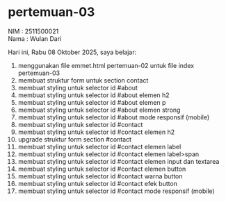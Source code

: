 # pertemuan-03

NIM : 2511500021 <br>
Nama : Wulan Dari <br>

Hari ini, Rabu 08 Oktober 2025, saya belajar:
<ol>
<li>menggunakan file emmet.html pertemuan-02 untuk file index pertemuan-03</li>
<li>membuat struktur form untuk section contact</li>
<li>membuat styling untuk selector id #about</li>
<li>membuat styling untuk selector id #about elemen h2</li>
<li>membuat styling untuk selector id #about elemen p</li>
<li>membuat styling untuk selector id #about elemen strong</li>
<li>membuat styling untuk selector id #about mode responsif (mobile)</li>
<li>membuat styling untuk selector id #contact</li>
<li>membuat styling untuk selector id #contact elemen h2</li>
<li>upgrade struktur form section #contact</li>
<li>membuat styling untuk selector id #contact elemen label</li>
<li>membuat styling untuk selector id #contact elemen label>span</li>
<li>membuat styling untuk selector id #contact elemen input dan textarea</li>
<li>membuat styling untuk selector id #contact elemen button</li>
<li>membuat styling untuk selector id #contact warna button</li>
<li>membuat styling untuk selector id #contact efek button</li>
<li>membuat styling untuk selector id #contact mode responsif (mobile)</li>
</ol>